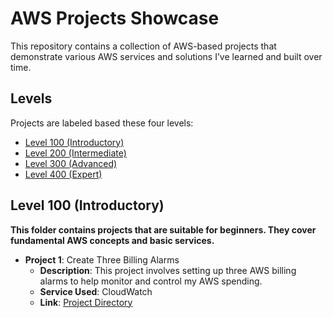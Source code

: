 # AWS Projects Showcase

This repository contains a collection of AWS-based projects that demonstrate various AWS services and solutions I’ve learned and built over time.

## Levels
Projects are labeled based these four levels:

- [Level 100 (Introductory)](https://github.com/Dark-Cookie/AWS-Projects/blob/main/README.md#level-100-introductory)
- [Level 200 (Intermediate)](https://github.com/Dark-Cookie/AWS-Projects/blob/main/README.md#level-200-intermediate)
- [Level 300 (Advanced)](https://github.com/Dark-Cookie/AWS-Projects/blob/main/README.md#level-300-advanced)
- [Level 400 (Expert)](https://github.com/Dark-Cookie/AWS-Projects/blob/main/README.md#level-400-expert)

## Level 100 (Introductory)

**This folder contains projects that are suitable for beginners. They cover fundamental AWS concepts and basic services.**

- **Project 1**: Create Three Billing Alarms
  - **Description**: This project involves setting up three AWS billing alarms to help monitor and control my AWS spending.
  - **Service Used**: CloudWatch
  - **Link**: [Project Directory](https://github.com/Dark-Cookie/AWS-Projects/tree/main/Level%20100/1.%20Create%20Three%20Billing%20Alarms)
